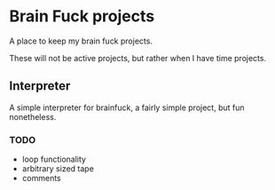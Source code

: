 # Brain Fuck projects

A place to keep my brain fuck projects.

These will not be active projects, but rather when I have time projects.

## Interpreter

A simple interpreter for brainfuck, a fairly simple project, but fun nonetheless.

### TODO

* loop functionality
* arbitrary sized tape
* comments
